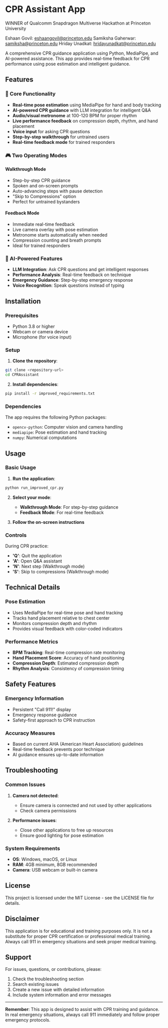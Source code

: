 # CPR Assistant App

WINNER of Qualcomm Snapdragon Multiverse Hackathon at Princeton University

Eshaan Govil: eshaangovil@princeton.edu
Samiksha Gaherwar: samiksha@princeton.edu
Hriday Unadkat: hridayunadkat@princeton.edu

A comprehensive CPR guidance application using Python, MediaPipe, and AI-powered assistance. This app provides real-time feedback for CPR performance using pose estimation and intelligent guidance.

## Features

### 🎯 Core Functionality
- **Real-time pose estimation** using MediaPipe for hand and body tracking
- **AI-powered CPR guidance** with LLM integration for intelligent Q&A
- **Audio/visual metronome** at 100-120 BPM for proper rhythm
- **Live performance feedback** on compression depth, rhythm, and hand placement
- **Voice input** for asking CPR questions
- **Step-by-step walkthrough** for untrained users
- **Real-time feedback mode** for trained responders

### 🎮 Two Operating Modes

#### Walkthrough Mode
- Step-by-step CPR guidance
- Spoken and on-screen prompts
- Auto-advancing steps with pause detection
- "Skip to Compressions" option
- Perfect for untrained bystanders

#### Feedback Mode
- Immediate real-time feedback
- Live camera overlay with pose estimation
- Metronome starts automatically when needed
- Compression counting and breath prompts
- Ideal for trained responders

### 🤖 AI-Powered Features
- **LLM Integration**: Ask CPR questions and get intelligent responses
- **Performance Analysis**: Real-time feedback on technique
- **Emergency Guidance**: Step-by-step emergency response
- **Voice Recognition**: Speak questions instead of typing

## Installation

### Prerequisites
- Python 3.8 or higher
- Webcam or camera device
- Microphone (for voice input)

### Setup

1. **Clone the repository**:
```bash
git clone <repository-url>
cd CPRAssistant
```

2. **Install dependencies**:
```bash
pip install -r improved_requirements.txt
```

### Dependencies

The app requires the following Python packages:
- `opencv-python`: Computer vision and camera handling
- `mediapipe`: Pose estimation and hand tracking
- `numpy`: Numerical computations

## Usage

### Basic Usage

1. **Run the application**:
```bash
python run_improved_cpr.py
```

2. **Select your mode**:
   - **Walkthrough Mode**: For step-by-step guidance
   - **Feedback Mode**: For real-time feedback

3. **Follow the on-screen instructions**

### Controls

During CPR practice:
- **'Q'**: Quit the application
- **'A'**: Open Q&A assistant
- **'N'**: Next step (Walkthrough mode)
- **'S'**: Skip to compressions (Walkthrough mode)

## Technical Details

### Pose Estimation
- Uses MediaPipe for real-time pose and hand tracking
- Tracks hand placement relative to chest center
- Monitors compression depth and rhythm
- Provides visual feedback with color-coded indicators

### Performance Metrics
- **BPM Tracking**: Real-time compression rate monitoring
- **Hand Placement Score**: Accuracy of hand positioning
- **Compression Depth**: Estimated compression depth
- **Rhythm Analysis**: Consistency of compression timing

## Safety Features

### Emergency Information
- Persistent "Call 911!" display
- Emergency response guidance
- Safety-first approach to CPR instruction

### Accuracy Measures
- Based on current AHA (American Heart Association) guidelines
- Real-time feedback prevents poor technique
- AI guidance ensures up-to-date information

## Troubleshooting

### Common Issues

1. **Camera not detected**:
   - Ensure camera is connected and not used by other applications
   - Check camera permissions

3. **Performance issues**:
   - Close other applications to free up resources
   - Ensure good lighting for pose estimation

### System Requirements
- **OS**: Windows, macOS, or Linux
- **RAM**: 4GB minimum, 8GB recommended
- **Camera**: USB webcam or built-in camera

## License

This project is licensed under the MIT License - see the LICENSE file for details.

## Disclaimer

This application is for educational and training purposes only. It is not a substitute for proper CPR certification or professional medical training. Always call 911 in emergency situations and seek proper medical training.

## Support

For issues, questions, or contributions, please:
1. Check the troubleshooting section
2. Search existing issues
3. Create a new issue with detailed information
4. Include system information and error messages

---

**Remember**: This app is designed to assist with CPR training and guidance. In real emergency situations, always call 911 immediately and follow proper emergency protocols.
